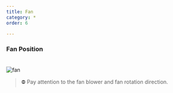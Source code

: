 ```yaml
---
title: Fan
category: *
order: 6

---
```


### **Fan Position**  
　  
![fan](https://user-images.githubusercontent.com/85915538/126113583-7d1cb3fe-419d-4e30-ba9e-d56f8afe5852.png)

<!---
Fan Blower 방향과 회전 방향이 바뀌지 않게 주의해야한다.
--->

> ⛔ Pay attention to the fan blower and fan rotation direction.  
